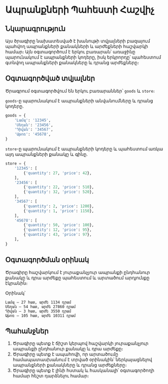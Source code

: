 # Ապրանքների Պահեստի Հաշվիչ

## Նկարագրություն
Այս ծրագիրը նախատեսված է խանութի տվյալների բազայում պահվող ապրանքների քանակների և արժեքների հաշվարկի համար։ Այն օգտագործում է երկու բառարան՝ առաջինը պարունակում է ապրանքների կոդերը, իսկ երկրորդը՝ պահեստում գտնվող ապրանքների քանակները և դրանց արժեքները։

## Օգտագործված տվյալներ
Ծրագրում օգտագործվում են երկու բառարաններ՝ `goods` և `store`։

`goods`-ը պարունակում է ապրանքների անվանումները և դրանց կոդերը․

```python
goods = {
    'Լամպ': '12345',
    'Սեղան': '23456',
    'Դիվան': '34567',
    'Աթոռ': '45678',
}
```

`store`-ը պարունակում է ապրանքների կոդերը և պահեստում առկա այդ ապրանքների քանակը և գինը․

```python
store = {
    '12345': [
        {'quantity': 27, 'price': 42},
    ],
    '23456': [
        {'quantity': 22, 'price': 510},
        {'quantity': 32, 'price': 520},
    ],
    '34567': [
        {'quantity': 2, 'price': 1200},
        {'quantity': 1, 'price': 1150},
    ],
    '45678': [
        {'quantity': 50, 'price': 100},
        {'quantity': 12, 'price': 95},
        {'quantity': 43, 'price': 97},
    ],
}
```

## Օգտագործման օրինակ
Ծրագիրը հաշվարկում է յուրաքանչյուր ապրանքի ընդհանուր քանակը և դրա արժեքը պահեստում և արտածում արդյունքը էկրանին։

Օրինակ՝

```
Լամպ — 27 հատ, արժե 1134 դրամ
Սեղան — 54 հատ, արժե 27860 դրամ
Դիվան — 3 հատ, արժե 3550 դրամ
Աթոռ — 105 հատ, արժե 10311 դրամ
```

## Պահանջներ
1. Ծրագիրը պետք է ճիշտ կերպով հաշվարկի յուրաքանչյուր ապրանքի ընդհանուր քանակը և դրա արժեքը։
2. Ծրագիրը պետք է ապահովի, որ արտածումը համապատասխանում է տրված օրինակին՝ ներկայացնելով ապրանքների քանակները և դրանց արժեքները։
3. Ծրագիրը պետք է լինի հստակ և հասկանալի՝ օգտագործողի համար հեշտ դարձնելու համար։
